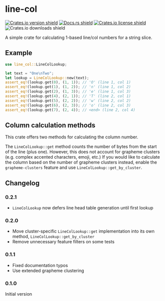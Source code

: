 # line-col

[![Crates.io version shield](https://img.shields.io/crates/v/line-col)](https://crates.io/crates/line-col)
[![Docs.rs shield](https://docs.rs/line-col/badge.svg)](https://docs.rs/line-col)
[![Crates.io license shield](https://img.shields.io/crates/l/line-col)](https://github.com/TheBerkin/line-col-rs/blob/master/LICENSE)
![Crates.io downloads shield](https://img.shields.io/crates/d/line-col)

A simple crate for calculating 1-based line/col numbers for a string slice.

## Example

```rust
use line_col::LineColLookup;

let text = "One\nTwo";
let lookup = LineColLookup::new(text);
assert_eq!(lookup.get(0), (1, 1)); // 'O' (line 1, col 1)
assert_eq!(lookup.get(1), (1, 2)); // 'n' (line 1, col 2)
assert_eq!(lookup.get(2), (1, 3)); // 'e' (line 1, col 3)
assert_eq!(lookup.get(4), (2, 1)); // 'T' (line 2, col 1)
assert_eq!(lookup.get(5), (2, 2)); // 'w' (line 2, col 2)
assert_eq!(lookup.get(6), (2, 3)); // 'o' (line 2, col 3)
assert_eq!(lookup.get(7), (2, 4)); // <end> (line 2, col 4)
```

## Column calculation methods

This crate offers two methods for calculating the column number.

The `LineColLookup::get` method counts the number of bytes from the start of the line (plus one).
However, this does not account for grapheme clusters (e.g. complex accented characters, emoji, etc.)
If you would like to calculate the column based on the number of grapheme clusters instead, enable
the `grapheme-clusters` feature and use `LineColLookup::get_by_cluster`.

## Changelog

### 0.2.1

* `LineColLookup` now defers line head table generation until first lookup

### 0.2.0

* Move cluster-specific `LineColLookup::get` implementation into its own method, `LineColLookup::get_by_cluster`
* Remove unnecessary feature filters on some tests

### 0.1.1

* Fixed documentation typos
* Use extended grapheme clustering

### 0.1.0

Initial version